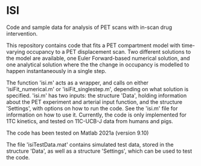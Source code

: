 # ISI
Code and sample data for analysis of PET scans with in-scan drug intervention. 

This repository contains code that fits a PET compartment model with time-varying occupancy to a PET displacement scan. Two different solutions to the model are available, one Euler Forward-based numerical solution, and one analytical solution where the the change in occupancy is modelled to happen instantaneously in a single step. 

The function 'isi.m' acts as a wrapper, and calls on either 'isiFit_numerical.m'  or 'isiFit_singlestep.m', depending on what solution is specified. 'isi.m' has two inputs: the structure 'Data', holding information about the PET experiment and arterial input function, and the structure 'Settings', with options on how to run the code. See the 'isi.m' file for information on how to use it. Currently, the code is only implemented for 1TC kinetics, and tested on 11C-UCB-J data from humans and pigs.

The code has been tested on Matlab 2021a (version 9.10)

The file 'isiTestData.mat' contains simulated test data, stored in the structure 'Data', as well as a structure 'Settings', which can be used to test the code. 
